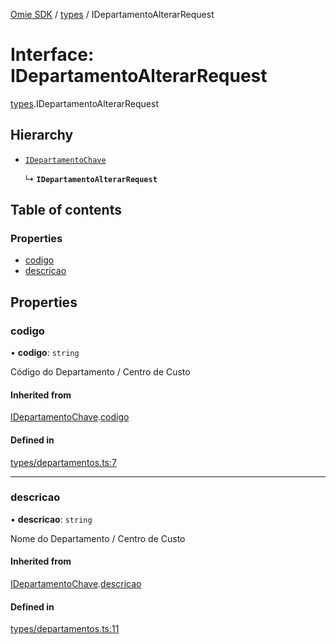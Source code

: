 [Omie SDK](../README.md) / [types](../modules/types.md) / IDepartamentoAlterarRequest

# Interface: IDepartamentoAlterarRequest

[types](../modules/types.md).IDepartamentoAlterarRequest

## Hierarchy

- [`IDepartamentoChave`](types.IDepartamentoChave.md)

  ↳ **`IDepartamentoAlterarRequest`**

## Table of contents

### Properties

- [codigo](types.IDepartamentoAlterarRequest.md#codigo)
- [descricao](types.IDepartamentoAlterarRequest.md#descricao)

## Properties

### codigo

• **codigo**: `string`

Código do Departamento / Centro de Custo

#### Inherited from

[IDepartamentoChave](types.IDepartamentoChave.md).[codigo](types.IDepartamentoChave.md#codigo)

#### Defined in

[types/departamentos.ts:7](https://github.com/lucas-bogos/omie-sdk/blob/96c014c/src/types/departamentos.ts#L7)

___

### descricao

• **descricao**: `string`

Nome do Departamento / Centro de Custo

#### Inherited from

[IDepartamentoChave](types.IDepartamentoChave.md).[descricao](types.IDepartamentoChave.md#descricao)

#### Defined in

[types/departamentos.ts:11](https://github.com/lucas-bogos/omie-sdk/blob/96c014c/src/types/departamentos.ts#L11)
